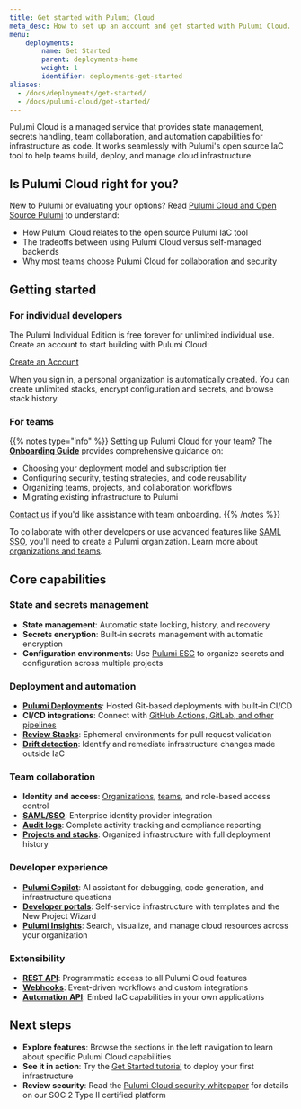 ```yaml
---
title: Get started with Pulumi Cloud
meta_desc: How to set up an account and get started with Pulumi Cloud.
menu:
    deployments:
        name: Get Started
        parent: deployments-home
        weight: 1
        identifier: deployments-get-started
aliases:
  - /docs/deployments/get-started/
  - /docs/pulumi-cloud/get-started/
---
```


Pulumi Cloud is a managed service that provides state management, secrets handling, team collaboration, and automation capabilities for infrastructure as code. It works seamlessly with Pulumi's open source IaC tool to help teams build, deploy, and manage cloud infrastructure.

## Is Pulumi Cloud right for you?

New to Pulumi or evaluating your options? Read [Pulumi Cloud and Open Source Pulumi](./what-is-it/) to understand:

- How Pulumi Cloud relates to the open source Pulumi IaC tool
- The tradeoffs between using Pulumi Cloud versus self-managed backends
- Why most teams choose Pulumi Cloud for collaboration and security

## Getting started

### For individual developers

The Pulumi Individual Edition is free forever for unlimited individual use. Create an account to start building with Pulumi Cloud:

<a class="btn btn-secondary" href="https://app.pulumi.com/signup" target="_blank">Create an Account</a>

When you sign in, a personal organization is automatically created. You can create unlimited stacks, encrypt configuration and secrets, and browse stack history.

### For teams

{{% notes type="info" %}}
Setting up Pulumi Cloud for your team? The **[Onboarding Guide](./onboarding-guide/)** provides comprehensive guidance on:

- Choosing your deployment model and subscription tier
- Configuring security, testing strategies, and code reusability
- Organizing teams, projects, and collaboration workflows
- Migrating existing infrastructure to Pulumi

[Contact us](/contact/) if you'd like assistance with team onboarding.
{{% /notes %}}

To collaborate with other developers or use advanced features like [SAML SSO](/docs/administration/access-identity/saml/), you'll need to create a Pulumi organization. Learn more about [organizations and teams](/docs/administration/organizations-teams/).

## Core capabilities

### State and secrets management

- **State management**: Automatic state locking, history, and recovery
- **Secrets encryption**: Built-in secrets management with automatic encryption
- **Configuration environments**: Use [Pulumi ESC](/docs/esc/) to organize secrets and configuration across multiple projects

### Deployment and automation

- **[Pulumi Deployments](/docs/deployments/deployments/)**: Hosted Git-based deployments with built-in CI/CD
- **CI/CD integrations**: Connect with [GitHub Actions, GitLab, and other pipelines](/docs/iac/using-pulumi/continuous-delivery/)
- **[Review Stacks](/docs/deployments/deployments/review-stacks/)**: Ephemeral environments for pull request validation
- **[Drift detection](/docs/deployments/deployments/drift/)**: Identify and remediate infrastructure changes made outside IaC

### Team collaboration

- **Identity and access**: [Organizations](/docs/administration/organizations-teams/organizations/), [teams](/docs/administration/organizations-teams/teams/), and role-based access control
- **[SAML/SSO](/docs/administration/access-identity/saml/)**: Enterprise identity provider integration
- **[Audit logs](/docs/administration/security-compliance/audit-logs/)**: Complete activity tracking and compliance reporting
- **[Projects and stacks](/docs/deployments/projects-and-stacks/)**: Organized infrastructure with full deployment history

### Developer experience

- **[Pulumi Copilot](/docs/ai/copilot/)**: AI assistant for debugging, code generation, and infrastructure questions
- **[Developer portals](/docs/idp/developer-portals/)**: Self-service infrastructure with templates and the New Project Wizard
- **[Pulumi Insights](/docs/insights/)**: Search, visualize, and manage cloud resources across your organization

### Extensibility

- **[REST API](/docs/reference/cloud-rest-api/)**: Programmatic access to all Pulumi Cloud features
- **[Webhooks](/docs/deployments/webhooks/)**: Event-driven workflows and custom integrations
- **[Automation API](/docs/iac/using-pulumi/automation-api/)**: Embed IaC capabilities in your own applications

## Next steps

- **Explore features**: Browse the sections in the left navigation to learn about specific Pulumi Cloud capabilities
- **See it in action**: Try the [Get Started tutorial](/docs/iac/get-started/) to deploy your first infrastructure
- **Review security**: Read the [Pulumi Cloud security whitepaper](/security/pulumi-cloud-security-whitepaper.pdf) for details on our SOC 2 Type II certified platform
